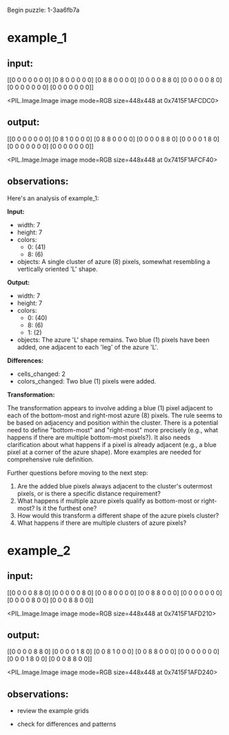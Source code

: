 Begin puzzle: 1-3aa6fb7a


# example_1

## input:

[[0 0 0 0 0 0 0]
 [0 8 0 0 0 0 0]
 [0 8 8 0 0 0 0]
 [0 0 0 0 8 8 0]
 [0 0 0 0 0 8 0]
 [0 0 0 0 0 0 0]
 [0 0 0 0 0 0 0]]


<PIL.Image.Image image mode=RGB size=448x448 at 0x7415F1AFCDC0>


## output:

[[0 0 0 0 0 0 0]
 [0 8 1 0 0 0 0]
 [0 8 8 0 0 0 0]
 [0 0 0 0 8 8 0]
 [0 0 0 0 1 8 0]
 [0 0 0 0 0 0 0]
 [0 0 0 0 0 0 0]]


<PIL.Image.Image image mode=RGB size=448x448 at 0x7415F1AFCF40>


## observations:

Here's an analysis of example_1:

**Input:**

*   width: 7
*   height: 7
*   colors:
    *   0: (41)
    *   8: (6)
*   objects: A single cluster of azure (8) pixels, somewhat resembling a vertically oriented 'L' shape.

**Output:**

*   width: 7
*   height: 7
*   colors:
    *   0: (40)
    *   8: (6)
    *   1: (2)
*   objects:  The azure 'L' shape remains. Two blue (1) pixels have been added, one adjacent to each 'leg' of the azure 'L'.

**Differences:**

*   cells_changed: 2
*   colors_changed: Two blue (1) pixels were added.

**Transformation:**

The transformation appears to involve adding a blue (1) pixel adjacent to each of the bottom-most and right-most azure (8) pixels.  The rule seems to be based on adjacency and position within the cluster.  There is a potential need to define "bottom-most" and "right-most" more precisely (e.g., what happens if there are multiple bottom-most pixels?).  It also needs clarification about what happens if a pixel is already adjacent (e.g., a blue pixel at a corner of the azure shape). More examples are needed for comprehensive rule definition.

Further questions before moving to the next step:

1.  Are the added blue pixels always adjacent to the cluster's outermost pixels, or is there a specific distance requirement?
2.  What happens if multiple azure pixels qualify as bottom-most or right-most? Is it the furthest one?
3.  How would this transform a different shape of the azure pixels cluster?
4.  What happens if there are multiple clusters of azure pixels?




# example_2

## input:

[[0 0 0 0 8 8 0]
 [0 0 0 0 0 8 0]
 [0 0 8 0 0 0 0]
 [0 0 8 8 0 0 0]
 [0 0 0 0 0 0 0]
 [0 0 0 0 8 0 0]
 [0 0 0 8 8 0 0]]


<PIL.Image.Image image mode=RGB size=448x448 at 0x7415F1AFD210>


## output:

[[0 0 0 0 8 8 0]
 [0 0 0 0 1 8 0]
 [0 0 8 1 0 0 0]
 [0 0 8 8 0 0 0]
 [0 0 0 0 0 0 0]
 [0 0 0 1 8 0 0]
 [0 0 0 8 8 0 0]]


<PIL.Image.Image image mode=RGB size=448x448 at 0x7415F1AFD240>


## observations:

- review the example grids

- check for differences and patterns

